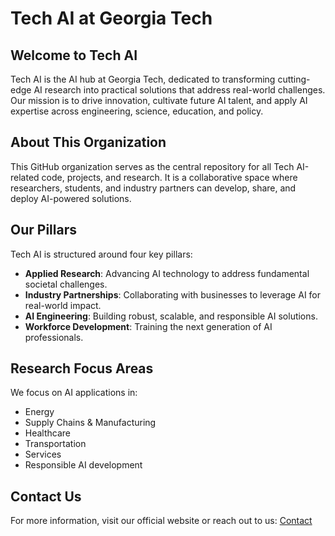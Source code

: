 # Tech AI at Georgia Tech

## Welcome to Tech AI
Tech AI is the AI hub at Georgia Tech, dedicated to transforming cutting-edge AI research into practical solutions that address real-world challenges. Our mission is to drive innovation, cultivate future AI talent, and apply AI expertise across engineering, science, education, and policy.

## About This Organization
This GitHub organization serves as the central repository for all Tech AI-related code, projects, and research. It is a collaborative space where researchers, students, and industry partners can develop, share, and deploy AI-powered solutions.

## Our Pillars
Tech AI is structured around four key pillars:
- **Applied Research**: Advancing AI technology to address fundamental societal challenges.
- **Industry Partnerships**: Collaborating with businesses to leverage AI for real-world impact.
- **AI Engineering**: Building robust, scalable, and responsible AI solutions.
- **Workforce Development**: Training the next generation of AI professionals.

## Research Focus Areas
We focus on AI applications in:
- Energy
- Supply Chains & Manufacturing
- Healthcare
- Transportation
- Services
- Responsible AI development

## Contact Us
For more information, visit our official website or reach out to us:
[Contact](https://ai.gatech.edu/contact-us)  

